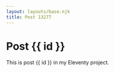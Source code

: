 ```yaml
---
layout: layouts/base.njk
title: Post 13277
---
```


# Post {{ id }}

This is post {{ id }} in my Eleventy project.
